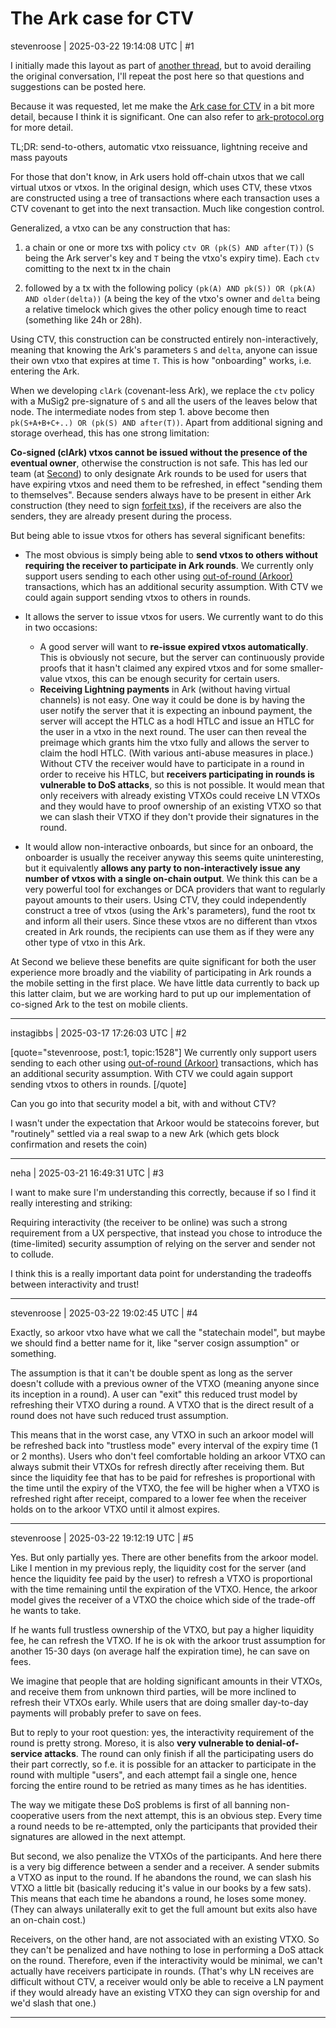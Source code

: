 # The Ark case for CTV

stevenroose | 2025-03-22 19:14:08 UTC | #1

I initially made this layout as part of [another thread](https://delvingbitcoin.org/t/ctv-csfs-can-we-reach-consensus-on-a-first-step-towards-covenants/1509/50?u=stevenroose), but to avoid derailing the original conversation, I'll repeat the post here so that questions and suggestions can be posted here.


Because it was requested, let me make the [Ark case for CTV](https://x.com/stevenroose3/status/1865144252751028733) in a bit more detail, because I think it is significant. One can also refer to [ark-protocol.org](https://ark-protocol.org/intro/vtxos/index.html) for more detail.

TL;DR: send-to-others, automatic vtxo reissuance, lightning receive and mass payouts

For those that don't know, in Ark users hold off-chain utxos that we call virtual utxos or vtxos. In the original design, which uses CTV, these vtxos are constructed using a tree of transactions where each transaction uses a CTV covenant to get into the next transaction. Much like congestion control.

Generalized, a vtxo can be any construction that has:

1. a chain or one or more txs with policy `ctv OR (pk(S) AND after(T))` (`S` being the Ark server's key and `T` being the vtxo's expiry time). Each `ctv` comitting to the next tx in the chain

2. followed by a tx with the following policy `(pk(A) AND pk(S)) OR (pk(A) AND older(delta))` (`A` being the key of the vtxo's owner and `delta` being a relative timelock which gives the other policy enough time to react (something like 24h or 28h).

Using CTV, this construction can be constructed entirely non-interactively, meaning that knowing the Ark's parameters `S` and `delta`, anyone can issue their own vtxo that expires at time `T`. This is how "onboarding" works, i.e. entering the Ark.

When we developing `clArk` (covenant-less Ark), we replace the `ctv` policy with a MuSig2 pre-signature of `S` and all the users of the leaves below that node. The intermediate nodes from step 1. above become then `pk(S+A+B+C+..) OR (pk(S) AND after(T))`. Apart from additional signing and storage overhead, this has one strong limitation:

**Co-signed (clArk) vtxos cannot be issued without the presence of the eventual owner**, otherwise the construction is not safe. This has led our team (at [Second](second.tech)) to only designate Ark rounds to be used for users that have expiring vtxos and need them to be refreshed, in effect "sending them to themselves". Because senders always have to be present in either Ark construction (they need to sign [forfeit txs](https://ark-protocol.org/intro/connectors/index.html#forfeit-transactions)), if the receivers are also the senders, they are already present during the process.

But being able to issue vtxos for others has several significant benefits:

- The most obvious is simply being able to **send vtxos to others without requiring the receiver to participate in Ark rounds**. We currently only support users sending to each other using [out-of-round (Arkoor)](https://ark-protocol.org/intro/oor/index.html) transactions, which has an additional security assumption. With CTV we could again support sending vtxos to others in rounds.

- It allows the server to issue vtxos for users. We currently want to do this in two occasions:
  - A good server will want to **re-issue expired vtxos automatically**. This is obviously not secure, but the server can continuously provide proofs that it hasn't claimed any expired vtxos and for some smaller-value vtxos, this can be enough security for certain users.
  - **Receiving Lightning payments** in Ark (without having virtual channels) is not easy. One way it could be done is by having the user notify the server that it is expecting an inbound payment, the server will accept the HTLC as a hodl HTLC and issue an HTLC for the user in a vtxo in the next round. The user can then reveal the preimage which grants him the vtxo fully and allows the server to claim the hodl HTLC. (With various anti-abuse measures in place.) Without CTV the receiver would have to participate in a round in order to receive his HTLC, but **receivers participating in rounds is vulnerable to DoS attacks**, so this is not possible. It would mean that only receivers with already existing VTXOs could receive LN VTXOs and they would have to proof ownership of an existing VTXO so that we can slash their VTXO if they don't provide their signatures in the round.

- It would allow non-interactive onboards, but since for an onboard, the onboarder is usually the receiver anyway this seems quite uninteresting, but it equivalently **allows any party to non-interactively issue any number of vtxos with a single on-chain output**. We think this can be a very powerful tool for exchanges or DCA providers that want to regularly payout amounts to their users. Using CTV, they could independently construct a tree of vtxos (using the Ark's parameters), fund the root tx and inform all their users. Since these vtxos are no different than vtxos created in Ark rounds, the recipients can use them as if they were any other type of vtxo in this Ark.

At Second we believe these benefits are quite significant for both the user experience more broadly and the viability of participating in Ark rounds a the mobile setting in the first place. We have little data currently to back up this latter claim, but we are working hard to put up our implementation of co-signed Ark to the test on mobile clients.

-------------------------

instagibbs | 2025-03-17 17:26:03 UTC | #2

[quote="stevenroose, post:1, topic:1528"]
We currently only support users sending to each other using [out-of-round (Arkoor)](https://ark-protocol.org/intro/oor/index.html) transactions, which has an additional security assumption. With CTV we could again support sending vtxos to others in rounds.
[/quote]

Can you go into that security model a bit, with and without CTV?

I wasn't under the expectation that Arkoor would be statecoins forever, but "routinely" settled via a real swap to a new Ark (which gets block confirmation and resets the coin)

-------------------------

neha | 2025-03-21 16:49:31 UTC | #3

I want to make sure I'm understanding this correctly, because if so I find it really interesting and striking:

Requiring interactivity (the receiver to be online) was such a strong requirement from a UX perspective, that instead you chose to introduce the (time-limited) security assumption of relying on the server and sender not to collude.

I think this is a really important data point for understanding the tradeoffs between interactivity and trust!

-------------------------

stevenroose | 2025-03-22 19:02:45 UTC | #4

Exactly, so arkoor vtxo have what we call the "statechain model", but maybe we should find a better name for it, like "server cosign assumption" or something.

The assumption is that it can't be double spent as long as the server doesn't collude with a previous owner of the VTXO (meaning anyone since its inception in a round). A user can "exit" this reduced trust model by refreshing their VTXO during a round. A VTXO that is the direct result of a round does not have such reduced trust assumption.

This means that in the worst case, any VTXO in such an arkoor model will be refreshed back into "trustless mode" every interval of the expiry time (1 or 2 months). Users who don't feel comfortable holding an arkoor VTXO can always submit their VTXOs for refresh directly after receiving them. But since the liquidity fee that has to be paid for refreshes is proportional with the time until the expiry of the VTXO, the fee will be higher when a VTXO is refreshed right after receipt, compared to a lower fee when the receiver holds on to the arkoor VTXO until it almost expires.

-------------------------

stevenroose | 2025-03-22 19:12:19 UTC | #5

Yes. But only partially yes. There are other benefits from the arkoor model. Like I mention in my previous reply, the liquidity cost for the server (and hence the liquidity fee paid by the user) to refresh a VTXO is proportional with the time remaining until the expiration of the VTXO. Hence, the arkoor model gives the receiver of a VTXO the choice which side of the trade-off he wants to take. 

If he wants full trustless ownership of the VTXO, but pay a higher liquidity fee, he can refresh the VTXO. If he is ok with the arkoor trust assumption for another 15-30 days (on average half the expiration time), he can save on fees.

We imagine that people that are holding significant amounts in their VTXOs, and receive them from unknown third parties, will be more inclined to refresh their VTXOs early. While users that are doing smaller day-to-day payments will probably prefer to save on fees.

But to reply to your root question: yes, the interactivity requirement of the round is pretty strong. Moreso, it is also **very vulnerable to denial-of-service attacks**. The round can only finish if all the participating users do their part correctly, so f.e. it is possible for an attacker to participate in the round with multiple "users", and each attempt fail a single one, hence forcing the entire round to be retried as many times as he has identities.

The way we mitigate these DoS problems is first of all banning non-cooperative users from the next attempt, this is an obvious step. Every time a round needs to be re-attempted, only the participants that provided their signatures are allowed in the next attempt.

But second, we also penalize the VTXOs of the participants. And here there is a very big difference between a sender and a receiver. A sender submits a VTXO as input to the round. If he abandons the round, we can slash his VTXO a little bit (basically reducing it's value in our books by a few sats). This means that each time he abandons a round, he loses some money. (They can always unilaterally exit to get the full amount but exits also have an on-chain cost.)

Receivers, on the other hand, are not associated with an existing VTXO. So they can't be penalized and have nothing to lose in performing a DoS attack on the round. Therefore, even if the interactivity would be minimal, we can't actually have receivers participate in rounds. (That's why LN receives are difficult without CTV, a receiver would only be able to receive a LN payment if they would already have an existing VTXO they can sign overship for and we'd slash that one.)

-------------------------

